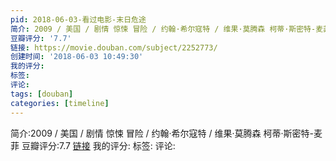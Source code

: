 ```yaml
---
pid: 2018-06-03-看过电影-末日危途
简介: 2009 / 美国 / 剧情 惊悚 冒险 / 约翰·希尔寇特 / 维果·莫腾森 柯蒂·斯密特-麦菲
豆瓣评分: '7.7'
链接: https://movie.douban.com/subject/2252773/
创建时间: '2018-06-03 10:49:30'
我的评分:
标签:
评论:
tags: [douban]
categories: [timeline]
---
```

简介:2009 / 美国 / 剧情 惊悚 冒险 / 约翰·希尔寇特 / 维果·莫腾森 柯蒂·斯密特-麦菲
豆瓣评分:7.7
[链接](https://movie.douban.com/subject/2252773/)
我的评分:
标签:
评论:
